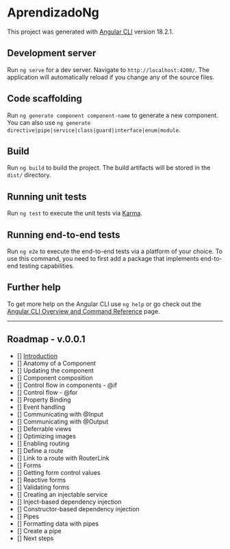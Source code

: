 # AprendizadoNg

This project was generated with [Angular CLI](https://github.com/angular/angular-cli) version 18.2.1.

## Development server

Run `ng serve` for a dev server. Navigate to `http://localhost:4200/`. The application will automatically reload if you change any of the source files.

## Code scaffolding

Run `ng generate component component-name` to generate a new component. You can also use `ng generate directive|pipe|service|class|guard|interface|enum|module`.

## Build

Run `ng build` to build the project. The build artifacts will be stored in the `dist/` directory.

## Running unit tests

Run `ng test` to execute the unit tests via [Karma](https://karma-runner.github.io).

## Running end-to-end tests

Run `ng e2e` to execute the end-to-end tests via a platform of your choice. To use this command, you need to first add a package that implements end-to-end testing capabilities.

## Further help

To get more help on the Angular CLI use `ng help` or go check out the [Angular CLI Overview and Command Reference](https://angular.dev/tools/cli) page.

---

## Roadmap - v.0.0.1

- [] [Introduction](https://github.com/nitaigf/aprendizado-ng/tree/dd517a3b8d97b311e0a21cdfe59a98187d9fc4e5)
- [] Anatomy of a Component
- [] Updating the component
- [] Component composition
- [] Control flow in components - @if
- [] Control flow - @for
- [] Property Binding
- [] Event handling
- [] Communicating with @Input
- [] Communicating with @Output
- [] Deferrable views
- [] Optimizing images
- [] Enabling routing
- [] Define a route
- [] Link to a route with RouterLink
- [] Forms
- [] Getting form control values
- [] Reactive forms
- [] Validating forms
- [] Creating an injectable service
- [] Inject-based dependency injection
- [] Constructor-based dependency injection
- [] Pipes
- [] Formatting data with pipes
- [] Create a pipe
- [] Next steps

